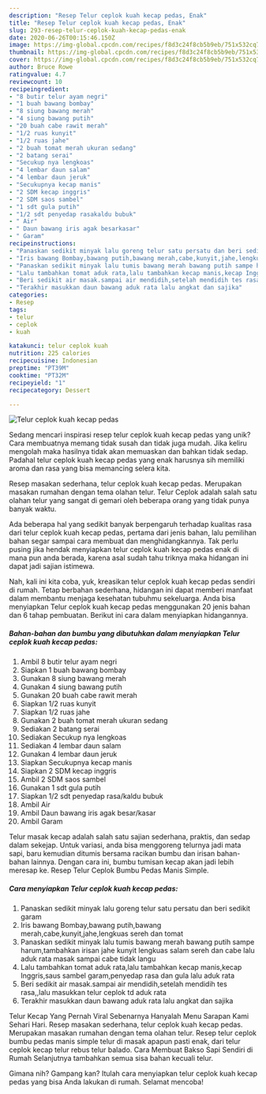 ```yaml
---
description: "Resep Telur ceplok kuah kecap pedas, Enak"
title: "Resep Telur ceplok kuah kecap pedas, Enak"
slug: 293-resep-telur-ceplok-kuah-kecap-pedas-enak
date: 2020-06-26T00:15:46.150Z
image: https://img-global.cpcdn.com/recipes/f8d3c24f8cb5b9eb/751x532cq70/telur-ceplok-kuah-kecap-pedas-foto-resep-utama.jpg
thumbnail: https://img-global.cpcdn.com/recipes/f8d3c24f8cb5b9eb/751x532cq70/telur-ceplok-kuah-kecap-pedas-foto-resep-utama.jpg
cover: https://img-global.cpcdn.com/recipes/f8d3c24f8cb5b9eb/751x532cq70/telur-ceplok-kuah-kecap-pedas-foto-resep-utama.jpg
author: Bruce Rowe
ratingvalue: 4.7
reviewcount: 10
recipeingredient:
- "8 butir telur ayam negri"
- "1 buah bawang bombay"
- "8 siung bawang merah"
- "4 siung bawang putih"
- "20 buah cabe rawit merah"
- "1/2 ruas kunyit"
- "1/2 ruas jahe"
- "2 buah tomat merah ukuran sedang"
- "2 batang serai"
- "Secukup nya lengkoas"
- "4 lembar daun salam"
- "4 lembar daun jeruk"
- "Secukupnya kecap manis"
- "2 SDM kecap inggris"
- "2 SDM saos sambel"
- "1 sdt gula putih"
- "1/2 sdt penyedap rasakaldu bubuk"
- " Air"
- " Daun bawang iris agak besarkasar"
- " Garam"
recipeinstructions:
- "Panaskan sedikit minyak lalu goreng telur satu persatu dan beri sedikit garam"
- "Iris bawang Bombay,bawang putih,bawang merah,cabe,kunyit,jahe,lengkuas sereh dan tomat"
- "Panaskan sedikit minyak lalu tumis bawang merah bawang putih sampe harum,tambahkan irisan jahe kunyit lengkuas salam sereh dan cabe lalu aduk rata masak sampai cabe tidak langu"
- "Lalu tambahkan tomat aduk rata,lalu tambahkan kecap manis,kecap Inggris,saus sambel garam,penyedap rasa dan gula lalu aduk rata"
- "Beri sedikit air masak.sampai air mendidih,setelah mendidih tes rasa,,lalu masukkan telur ceplok td aduk rata"
- "Terakhir masukkan daun bawang aduk rata lalu angkat dan sajika"
categories:
- Resep
tags:
- telur
- ceplok
- kuah

katakunci: telur ceplok kuah 
nutrition: 225 calories
recipecuisine: Indonesian
preptime: "PT39M"
cooktime: "PT32M"
recipeyield: "1"
recipecategory: Dessert

---
```



![Telur ceplok kuah kecap pedas](https://img-global.cpcdn.com/recipes/f8d3c24f8cb5b9eb/751x532cq70/telur-ceplok-kuah-kecap-pedas-foto-resep-utama.jpg)

Sedang mencari inspirasi resep telur ceplok kuah kecap pedas yang unik? Cara membuatnya memang tidak susah dan tidak juga mudah. Jika keliru mengolah maka hasilnya tidak akan memuaskan dan bahkan tidak sedap. Padahal telur ceplok kuah kecap pedas yang enak harusnya sih memiliki aroma dan rasa yang bisa memancing selera kita.

Resep masakan sederhana, telur ceplok kuah kecap pedas. Merupakan masakan rumahan dengan tema olahan telur. Telur Ceplok adalah salah satu olahan telur yang sangat di gemari oleh beberapa orang yang tidak punya banyak waktu.

Ada beberapa hal yang sedikit banyak berpengaruh terhadap kualitas rasa dari telur ceplok kuah kecap pedas, pertama dari jenis bahan, lalu pemilihan bahan segar sampai cara membuat dan menghidangkannya. Tak perlu pusing jika hendak menyiapkan telur ceplok kuah kecap pedas enak di mana pun anda berada, karena asal sudah tahu triknya maka hidangan ini dapat jadi sajian istimewa.


Nah, kali ini kita coba, yuk, kreasikan telur ceplok kuah kecap pedas sendiri di rumah. Tetap berbahan sederhana, hidangan ini dapat memberi manfaat dalam membantu menjaga kesehatan tubuhmu sekeluarga. Anda bisa menyiapkan Telur ceplok kuah kecap pedas menggunakan 20 jenis bahan dan 6 tahap pembuatan. Berikut ini cara dalam menyiapkan hidangannya.

<!--inarticleads1-->

##### Bahan-bahan dan bumbu yang dibutuhkan dalam menyiapkan Telur ceplok kuah kecap pedas:

1. Ambil 8 butir telur ayam negri
1. Siapkan 1 buah bawang bombay
1. Gunakan 8 siung bawang merah
1. Gunakan 4 siung bawang putih
1. Gunakan 20 buah cabe rawit merah
1. Siapkan 1/2 ruas kunyit
1. Siapkan 1/2 ruas jahe
1. Gunakan 2 buah tomat merah ukuran sedang
1. Sediakan 2 batang serai
1. Sediakan Secukup nya lengkoas
1. Sediakan 4 lembar daun salam
1. Gunakan 4 lembar daun jeruk
1. Siapkan Secukupnya kecap manis
1. Siapkan 2 SDM kecap inggris
1. Ambil 2 SDM saos sambel
1. Gunakan 1 sdt gula putih
1. Siapkan 1/2 sdt penyedap rasa/kaldu bubuk
1. Ambil  Air
1. Ambil  Daun bawang iris agak besar/kasar
1. Ambil  Garam


Telur masak kecap adalah salah satu sajian sederhana, praktis, dan sedap dalam sekejap. Untuk variasi, anda bisa menggoreng telurnya jadi mata sapi, baru kemudian ditumis bersama racikan bumbu dan irisan bahan-bahan lainnya. Dengan cara ini, bumbu tumisan kecap akan jadi lebih meresap ke. Resep Telur Ceplok Bumbu Pedas Manis Simple. 

<!--inarticleads2-->

##### Cara menyiapkan Telur ceplok kuah kecap pedas:

1. Panaskan sedikit minyak lalu goreng telur satu persatu dan beri sedikit garam
1. Iris bawang Bombay,bawang putih,bawang merah,cabe,kunyit,jahe,lengkuas sereh dan tomat
1. Panaskan sedikit minyak lalu tumis bawang merah bawang putih sampe harum,tambahkan irisan jahe kunyit lengkuas salam sereh dan cabe lalu aduk rata masak sampai cabe tidak langu
1. Lalu tambahkan tomat aduk rata,lalu tambahkan kecap manis,kecap Inggris,saus sambel garam,penyedap rasa dan gula lalu aduk rata
1. Beri sedikit air masak.sampai air mendidih,setelah mendidih tes rasa,,lalu masukkan telur ceplok td aduk rata
1. Terakhir masukkan daun bawang aduk rata lalu angkat dan sajika


Telur Kecap Yang Pernah Viral Sebenarnya Hanyalah Menu Sarapan Kami Sehari Hari. Resep masakan sederhana, telur ceplok kuah kecap pedas. Merupakan masakan rumahan dengan tema olahan telur. Resep telur ceplok bumbu pedas manis simple telur di masak apapun pasti enak, dari telur ceplok kecap telur rebus telur balado. Cara Membuat Bakso Sapi Sendiri di Rumah Selanjutnya tambahkan semua sisa bahan kecuali telur. 

Gimana nih? Gampang kan? Itulah cara menyiapkan telur ceplok kuah kecap pedas yang bisa Anda lakukan di rumah. Selamat mencoba!
